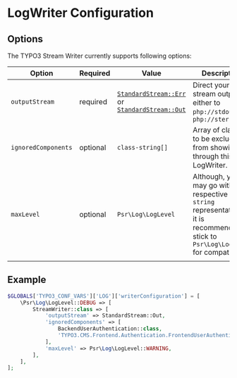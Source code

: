 # LogWriter Configuration

## Options
The TYPO3 Stream Writer currently supports following options:

| Option             | Required | Value                                                                                                                                 | Description                                                                                                                              |
|--------------------|----------|---------------------------------------------------------------------------------------------------------------------------------------|------------------------------------------------------------------------------------------------------------------------------------------|
| `outputStream`     | required | [`StandardStream::Err`](../Classes/Config/StandardStream.php) or <br/>[`StandardStream::Out`](../Classes/Config/StandardStream.php) | Direct your stream output either to `php://stdout` or `php://sterr`                                                                      |
| `ignoredComponents` | optional | `class-string[]`                                                            | Array of classes to be excluded from showing up through this LogWriter.                                                                  |
| `maxLevel`         | optional | `Psr\Log\LogLevel`                                                                                                                    | Although, you may go with their respective `string` representations, it is recommended to stick to `Psr\Log\LogLevel` for compatibility. |
|                    |          |                                                                                                                                       |                                                                                                                                          |

## Example

```php
$GLOBALS['TYPO3_CONF_VARS']['LOG']['writerConfiguration'] = [
    \Psr\Log\LogLevel::DEBUG => [
        StreamWriter::class => [
            'outputStream' => StandardStream::Out,
            'ignoredComponents' => [
                BackendUserAuthentication::class,
                'TYPO3.CMS.Frontend.Authentication.FrontendUserAuthentication',
            ],
            'maxLevel' => Psr\Log\LogLevel::WARNING,
        ],
    ],
];
```
